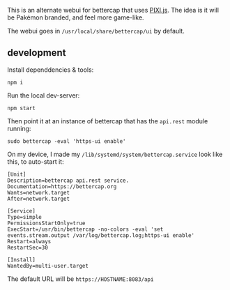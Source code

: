 This is an alternate webui for bettercap that uses [PIXI.js](https://pixijs.com/). The idea is it will be Pakémon branded, and feel more game-like. 

The webui goes in `/usr/local/share/bettercap/ui` by default.

## development

Install dependdencies & tools:

```
npm i
```

Run the local dev-server:

```
npm start
```

Then point it at an instance of bettercap that has the `api.rest` module running:

```
sudo bettercap -eval 'https-ui enable'
```

On my device, I made my `/lib/systemd/system/bettercap.service` look like this, to auto-start it:

```service
[Unit]
Description=bettercap api.rest service.
Documentation=https://bettercap.org
Wants=network.target
After=network.target

[Service]
Type=simple
PermissionsStartOnly=true
ExecStart=/usr/bin/bettercap -no-colors -eval 'set events.stream.output /var/log/bettercap.log;https-ui enable'
Restart=always
RestartSec=30

[Install]
WantedBy=multi-user.target
```

The default URL will be `https://HOSTNAME:8083/api`